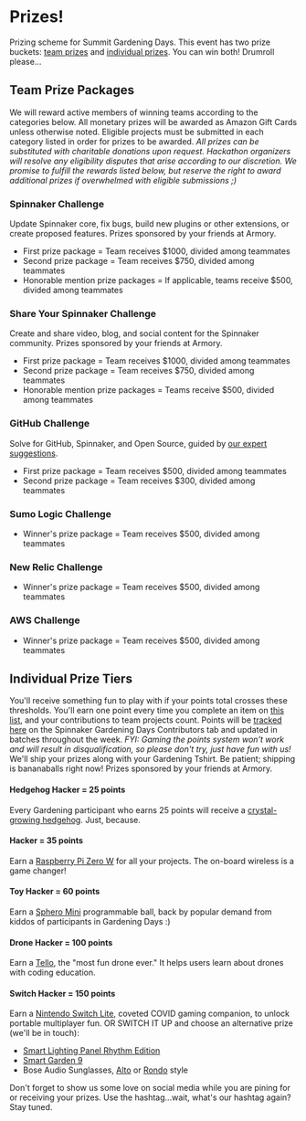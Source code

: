 # Prizes!

Prizing scheme for Summit Gardening Days. This event has two prize buckets: [team prizes](#team-prize-packages) and [individual prizes](#individual-prize-tiers). You can win both! Drumroll please...

## Team Prize Packages

We will reward active members of winning teams according to the categories below. All monetary prizes will be awarded as Amazon Gift Cards unless otherwise noted. Eligible projects must be submitted in each category listed in order for prizes to be awarded. _All prizes can be substituted with charitable donations upon request. Hackathon organizers will resolve any eligibility disputes that arise according to our discretion. We promise to fulfill the rewards listed below, but reserve the right to award additional prizes if overwhelmed with eligible submissions ;)_

### Spinnaker Challenge
Update Spinnaker core, fix bugs, build new plugins or other extensions, or create proposed features. Prizes sponsored by your friends at Armory.
- First prize package = Team receives $1000, divided among teammates
- Second prize package = Team receives $750, divided among teammates
- Honorable mention prize packages = If applicable, teams receive $500, divided among teammates

### Share Your Spinnaker Challenge
Create and share video, blog, and social content for the Spinnaker community. Prizes sponsored by your friends at Armory.
- First prize package = Team receives $1000, divided among teammates
- Second prize package = Team receives $750, divided among teammates
- Honorable mention prize packages = Teams receive $500, divided among teammates

### GitHub Challenge
Solve for GitHub, Spinnaker, and Open Source, guided by [our expert suggestions](https://github.com/spinnaker-hackathon/gardening/blob/master/challenges.md#the-github-challenge).
- First prize package = Team receives $500, divided among teammates
- Second prize package = Team receives $300, divided among teammates

### Sumo Logic Challenge
- Winner's prize package = Team receives $500, divided among teammates

### New Relic Challenge
- Winner's prize package = Team receives $500, divided among teammates

### AWS Challenge
- Winner's prize package = Team receives $500, divided among teammates

## Individual Prize Tiers
You'll receive something fun to play with if your points total crosses these thresholds. You'll earn one point every time you complete an item on [this list](https://spinnaker.io/community/gardening/what-to-hack/), and your contributions to team projects count. Points will be [tracked here](https://docs.google.com/spreadsheets/d/1kt9MJexQTPb1AuC5mQXZBX-NBZf5XsSwBBpy3WJ_fJk/edit?usp=sharing) on the Spinnaker Gardening Days Contributors tab and updated in batches throughout the week. _FYI: Gaming the points system won't work and will result in disqualification, so please don't try, just have fun with us!_ We'll ship your prizes along with your Gardening Tshirt. Be patient; shipping is bananaballs right now! Prizes sponsored by your friends at Armory.

#### Hedgehog Hacker = 25 points
Every Gardening participant who earns 25 points will receive a [crystal-growing hedgehog](https://youtu.be/W2rK8KdrDkY). Just, because.

#### Hacker = 35 points
Earn a [Raspberry Pi Zero W](https://www.raspberrypi.org/products/raspberry-pi-zero-w/) for all your projects.  The on-board wireless is a game changer!

#### Toy Hacker = 60 points
Earn a [Sphero Mini](https://sphero.com/products/sphero-mini) programmable ball, back by popular demand from kiddos of participants in Gardening Days :)

#### Drone Hacker = 100 points
Earn a [Tello](https://store.dji.com/product/tello?vid=38421), the "most fun drone ever." It helps users learn about drones with coding education.

#### Switch Hacker = 150 points
Earn a [Nintendo Switch Lite](https://www.nintendo.com/switch/lite/), coveted COVID gaming companion, to unlock portable multiplayer fun. OR SWITCH IT UP and choose an alternative prize (we'll be in touch):
 - [Smart Lighting Panel Rhythm Edition](https://www.uncommongoods.com/product/smart-lighting-panels#430390000002)
 - [Smart Garden 9](https://www.clickandgrow.com/products/the-smart-garden-9)
 - Bose Audio Sunglasses, [Alto](https://www.bose.com/en_us/products/frames.html) or [Rondo](https://www.bose.com/en_us/products/frames/bose-frames-rondo.html#v=bose_frames_rondo_black_us) style
 
Don't forget to show us some love on social media while you are pining for or receiving your prizes. Use the hashtag...wait, what's our hashtag again? Stay tuned.
